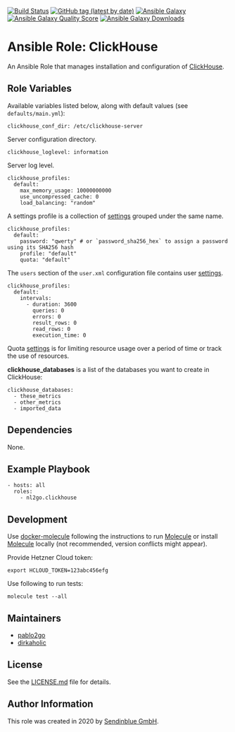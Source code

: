 [![Build Status](https://travis-ci.com/nl2go/ansible-role-clickhouse.svg?branch=master)](https://travis-ci.com/nl2go/ansible-role-clickhouse)
[![GitHub tag (latest by date)](https://img.shields.io/github/v/tag/nl2go/ansible-role-clickhouse)](https://galaxy.ansible.com/nl2go/clickhouse)
[![Ansible Galaxy](https://img.shields.io/badge/role-nl2go.clickhouse-blue.svg)](https://galaxy.ansible.com/nl2go/clickhouse/)
[![Ansible Galaxy Quality Score](https://img.shields.io/ansible/quality/49634)](https://galaxy.ansible.com/nl2go/clickhouse/)
[![Ansible Galaxy Downloads](https://img.shields.io/ansible/role/d/49634.svg?color=blue)](https://galaxy.ansible.com/nl2go/clickhouse/)

# Ansible Role: ClickHouse

An Ansible Role that manages installation and configuration of [ClickHouse](https://clickhouse.tech/).

## Role Variables

Available variables listed below, along with default values (see `defaults/main.yml`):

    clickhouse_conf_dir: /etc/clickhouse-server

Server configuration directory.

    clickhouse_loglevel: information

Server log level.

    clickhouse_profiles: 
      default:
        max_memory_usage: 10000000000
        use_uncompressed_cache: 0
        load_balancing: "random"

A settings profile is a collection of [settings](https://clickhouse.tech/docs/en/operations/settings/settings-profiles/) grouped under the same name.

    clickhouse_profiles: 
      default:
        password: "qwerty" # or `password_sha256_hex` to assign a password using its SHA256 hash
        profile: "default"
        quota: "default"

The `users` section of the `user.xml` configuration file contains user  [settings](https://clickhouse.tech/docs/en/operations/settings/settings-users/).

    clickhouse_profiles: 
      default:
        intervals:
          - duration: 3600
            queries: 0
            errors: 0
            result_rows: 0
            read_rows: 0
            execution_time: 0

Quota [settings](https://clickhouse.tech/docs/en/operations/settings/settings-profiles/) is for limiting resource usage over a period of time or track the use of resources.

**clickhouse_databases** is a list of the databases you want to create in ClickHouse:

```
clickhouse_databases:
  - these_metrics
  - other_metrics
  - imported_data
```

## Dependencies

None.

## Example Playbook

    - hosts: all
      roles:
        - nl2go.clickhouse

## Development

Use [docker-molecule](https://github.com/nl2go/docker-molecule) following the instructions to run [Molecule](https://molecule.readthedocs.io/en/stable/)
or install [Molecule](https://molecule.readthedocs.io/en/stable/) locally (not recommended, version conflicts might appear).

Provide Hetzner Cloud token:

    export HCLOUD_TOKEN=123abc456efg

Use following to run tests:

    molecule test --all

## Maintainers

- [pablo2go](https://github.com/pablo2go)
- [dirkaholic](https://github.com/dirkaholic)

## License

See the [LICENSE.md](LICENSE.md) file for details.

## Author Information

This role was created in 2020 by [Sendinblue GmbH](https://www.newsletter2go.com/).
